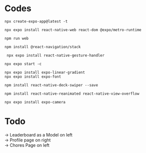 # Codes

```
npx create-expo-app@latest -t

npx expo install react-native-web react-dom @expo/metro-runtime

npm run web

npm install @react-navigation/stack  

 npx expo install react-native-gesture-handler

npx expo start -c

npx expo install expo-linear-gradient
npx expo install expo-font

npm install react-native-deck-swiper --save

npm install react-native-reanimated react-native-view-overflow 

npx expo install expo-camera
```


# Todo
-> Leaderboard as a Model on left
<br>
-> Profile page on right
<br>
-> Chores Page on left 
